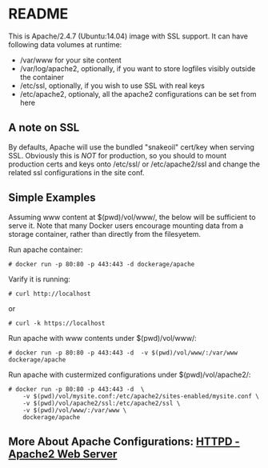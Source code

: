 # README #

This is Apache/2.4.7 (Ubuntu:14.04) image with SSL support. It can have following data volumes at runtime:

- /var/www for your site content
- /var/log/apache2, optionally, if you want to store logfiles visibly outside the container
- /etc/ssl, optionally, if you wish to use SSL with real keys
- /etc/apache2, optionaly, all the apache2 configurations can be set from here

## A note on SSL ##

By defaults, Apache will use the bundled "snakeoil" cert/key when serving SSL. Obviously this is _NOT_ for production, so you should to mount production certs and keys onto /etc/ssl/ or /etc/apache2/ssl and change the related ssl configurations in the site conf.

## Simple Examples ##

Assuming www content at $(pwd)/vol/www/, the below will be sufficient to serve it. Note that many Docker users encourage mounting data from a storage container, rather than directly from the filesyetem.

Run apache container:

	# docker run -p 80:80 -p 443:443 -d dockerage/apache

Varify it is running:

	# curl http://localhost
or

	# curl -k https://localhost	

Run apache with www contents under $(pwd)/vol/www/:

	# docker run -p 80:80 -p 443:443 -d  -v $(pwd)/vol/www/:/var/www dockerage/apache


Run apache with custermized configurations under $(pwd)/vol/apache2/:

	# docker run -p 80:80 -p 443:443 -d  \
		-v $(pwd)/vol/mysite.conf:/etc/apache2/sites-enabled/mysite.conf \
		-v $(pwd)/vol/apache2/ssl:/etc/apache2/ssl \
		-v $(pwd)/vol/www/:/var/www \
		dockerage/apache

## More About Apache Configurations: [HTTPD - Apache2 Web Server](https://help.ubuntu.com/lts/serverguide)